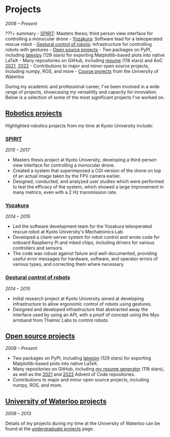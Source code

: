 # Projects
_2008 &ndash; Present_

???+ summary
    - [SPIRIT](#spirit): Masters thesis; third person view interface for controlling a monocular drone
    - [Yozakura](#yozakura): Software lead for a teleoperated rescue robot
    - [Gestural control of robots](#gestural-control-of-robots): Infrastructure for controlling robots with gestures
    - [Open source projects](#open-source-projects)
        - Two packages on PyPI, including [latexipy](https://github.com/masasin/latexipy) (129 stars) for exporting Matplotlib-based plots into native LaTeX
        - Many repositories on GitHub, including [resume](https://github.com/masasin/resume) (118 stars) and AoC [2021](https://github.com/masasin/aoc2021), [2022](https://github.com/masasin/advent-of-code-2022)
        - Contributions to major and minor open source projects, including numpy, ROS, and more
    - [Course projects](#university-of-waterloo-projects) from the University of Waterloo

During my academic and professional career, I've been involved in a wide range of projects,
showcasing my versatility and capacity for innovation.
Below is a selection of some of the most significant projects I've worked on.

## [Robotics projects](../education/kyoto#highlighted-projects)
Highlighted robotics projects from my time at Kyoto University include:

### [SPIRIT](projects/spirit.md)
_2015 &ndash; 2017_

- Masters thesis project at Kyoto University, developing a third-person view interface for controlling a monocular drone.
- Created a system that superimposed a CGI version of the drone on top of an actual image taken by the FPV camera earlier.
- Designed, conducted, and analyzed user studies which were performed to test the efficacy of the system,
  which showed a large improvement in many metrics, even with a 2 Hz transmission rate.

### [Yozakura](projects/yozakura.md)
_2014 &ndash; 2015_

- Led the software development team for the Yozakura teleoperated rescue robot at Kyoto University's Mechatronics Lab.
- Developed a client-server system for robot control and wrote code for onboard Raspberry Pi and mbed chips,
  including drivers for various controllers and sensors.
- The code was robust against failure and well-documented, providing useful error messages for hardware, software,
  and operator errors of various types, and correcting them where necessary.

### [Gestural control of robots](projects/myo.md)
_2014 &ndash; 2015_

- Initial research project at Kyoto University aimed at developing infrastructure to allow ergonomic control of robots using gestures.
- Designed and developed infrastructure that abstracted away the interface used by using an API,
  with a proof of concept using the Myo armband from Thalmic Labs to control robots.


## [Open source projects](projects/open_source.md)
_2008 &ndash; Present_

- Two packages on PyPI, including [latexipy](https://github.com/masasin/latexipy) (129 stars) for exporting Matplotlib-based plots into native LaTeX.
- Many repositories on GitHub, including [my resume generator](https://github.com/masasin/resume) (118 stars),
  as well as the [2021](https://github.com/masasin/aoc2021) and [2022](https://github.com/masasin/advent-of-code-2022) Advent of Code repositories.
- Contributions to major and minor open source projects, including numpy, ROS, and more.

## [University of Waterloo projects](projects/undergrad.md)
_2008 &ndash; 2013_

Details of my projects during my time at the University of Waterloo can be found at the [undergraduate projects](projects/undergrad.md) page.
